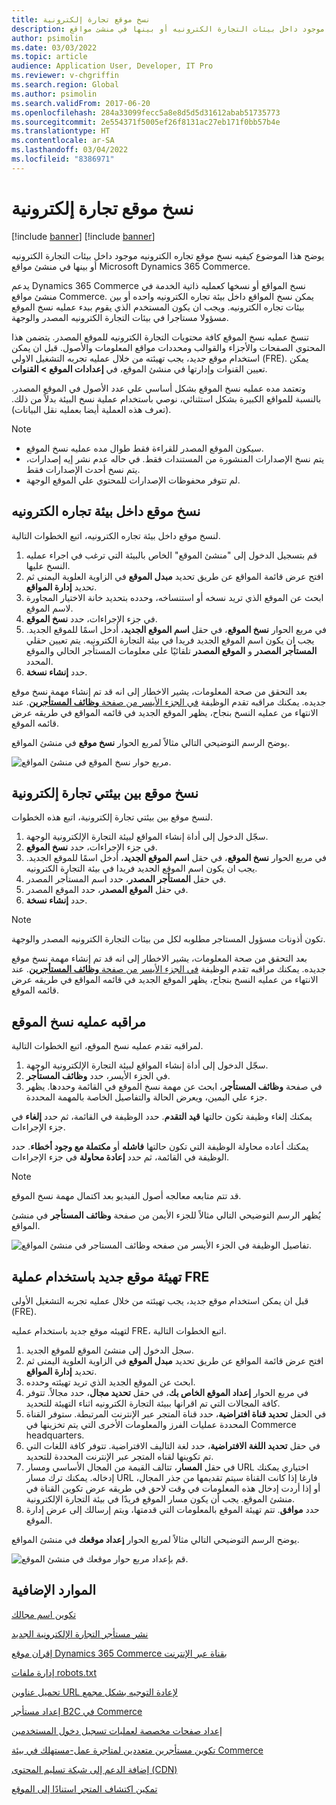 ```yaml
---
title: نسخ موقع تجارة إلكترونية
description: يوضح هذا الموضوع كيفيه نسخ موقع تجاره الكترونيه موجود داخل بيئات التجارة الكترونيه أو بينها في منشئ مواقع Microsoft Dynamics 365 Commerce.
author: psimolin
ms.date: 03/03/2022
ms.topic: article
audience: Application User, Developer, IT Pro
ms.reviewer: v-chgriffin
ms.search.region: Global
ms.author: psimolin
ms.search.validFrom: 2017-06-20
ms.openlocfilehash: 284a33099fecc5a8e8d5d5d31612abab51735773
ms.sourcegitcommit: 2e554371f5005ef26f8131ac27eb171f0bb57b4e
ms.translationtype: HT
ms.contentlocale: ar-SA
ms.lasthandoff: 03/04/2022
ms.locfileid: "8386971"
---
```

# <a name="copy-an-e-commerce-site"></a>نسخ موقع تجارة إلكترونية

[!include [banner](../includes/banner.md)]
[!include [banner](../includes/preview-banner.md)]

يوضح هذا الموضوع كيفيه نسخ موقع تجاره الكترونيه موجود داخل بيئات التجارة الكترونيه أو بينها في منشئ مواقع Microsoft Dynamics 365 Commerce.

يدعم Dynamics 365 Commerce نسخ المواقع أو نسخها كعمليه ذاتية الخدمة في منشئ مواقع Commerce. يمكن نسخ المواقع داخل بيئة تجاره الكترونيه واحده أو بين بيئات تجاره الكترونيه. ويجب ان يكون المستخدم الذي يقوم ببدء عمليه نسخ الموقع مسؤولا مستاجرا في بيئات التجارة الكترونيه المصدر والوجهة.

تنسخ عمليه نسخ الموقع كافة محتويات التجارة الكترونيه للموقع المصدر. يتضمن هذا المحتوي الصفحات والأجزاء والقوالب ومحددات مواقع المعلومات والأصول. قبل ان يمكن استخدام موقع جديد، يجب تهيئته من خلال عمليه تجربه التشغيل الاولي (FRE). يمكن تعيين القنوات وإدارتها في منشئ الموقع، في **إعدادات الموقع \> القنوات**.

وتعتمد مده عمليه نسخ الموقع بشكل أساسي علي عدد الأصول في الموقع المصدر. بالنسبة للمواقع الكبيرة بشكل استثنائي، نوصي باستخدام عملية نسخ البيئة بدلاً من ذلك. (تعرف هذه العملية أيضا بعمليه نقل البيانات).

> [!NOTE]
> - سيكون الموقع المصدر للقراءة فقط طوال مده عمليه نسخ الموقع.
> - يتم نسخ الإصدارات المنشورة من المستندات فقط. في حاله عدم نشر إيه إصدارات، يتم نسخ أحدث الإصدارات فقط.
> - لم تتوفر محفوظات الإصدارات للمحتوي علي الموقع الوجهة.

## <a name="copy-a-site-within-an-e-commerce-environment"></a>نسخ موقع داخل بيئة تجاره الكترونيه

لنسخ موقع داخل بيئة تجاره الكترونيه، اتبع الخطوات التالية.

1. قم بتسجيل الدخول إلى "منشئ الموقع" الخاص بالبيئة التي ترغب في اجراء عمليه النسخ عليها.
1. افتح عرض قائمة المواقع عن طريق تحديد **مبدل الموقع** في الزاوية العلوية اليمنى ثم تحديد **إدارة المواقع**.
1. ابحث عن الموقع الذي تريد نسخه أو استنساخه، وحدده بتحديد خانة الاختيار المجاورة لاسم الموقع.
1. في جزء الإجراءات، حدد **نسخ الموقع**.
1. في مربع الحوار **نسخ الموقع**، في حقل **اسم الموقع الجديد**، أدخل اسمًا للموقع الجديد. يجب ان يكون اسم الموقع الجديد فريدا في بيئة التجارة الكترونيه. يتم تعيين حقلي **المستأجر المصدر** و **الموقع المصدر** تلقائيًا على معلومات المستأجر الحالي والموقع المحدد.
1. حدد **إنشاء نسخة**.

بعد التحقق من صحة المعلومات، يشير الاخطار إلى انه قد تم إنشاء مهمة نسخ موقع جديده. يمكنك مراقبه تقدم الوظيفة [في الجزء الأيسر من صفحة **وظائف المستأجرين**](#monitor-the-site-copy-operation). عند الانتهاء من عمليه النسخ بنجاح، يظهر الموقع الجديد في قائمه المواقع في طريقه عرض قائمه الموقع.

يوضح الرسم التوضيحي التالي مثالاً لمربع الحوار **نسخ موقع** في منشئ المواقع.

![مربع حوار نسخ الموقع في منشئ المواقع.](media/site-copy_1.png)

## <a name="copy-a-site-between-two-e-commerce-environments"></a>نسخ موقع بين بيئتي تجارة إلكترونية

لنسخ موقع بين بيئتي تجارة إلكترونية، اتبع هذه الخطوات.

1. سجّل الدخول إلى أداة إنشاء المواقع لبيئة التجارة الإلكترونية الوجهة.
1. في جزء الإجراءات، حدد **نسخ الموقع**.
1. في مربع الحوار **نسخ الموقع**، في حقل **اسم الموقع الجديد**، أدخل اسمًا للموقع الجديد. يجب ان يكون اسم الموقع الجديد فريدا في بيئة التجارة الكترونيه.
1. في حقل **المستأجر المصدر**، حدد اسم المستأجر المصدر.
1. في حقل **الموقع المصدر**، حدد الموقع المصدر.
1. حدد **إنشاء نسخة**.

> [!NOTE]
> تكون أذونات مسؤول المستاجر مطلوبه لكل من بيئات التجارة الكترونيه المصدر والوجهة.

بعد التحقق من صحة المعلومات، يشير الاخطار إلى انه قد تم إنشاء مهمة نسخ موقع جديده. يمكنك مراقبه تقدم الوظيفة [في الجزء الأيسر من صفحة **وظائف المستأجرين**](#monitor-the-site-copy-operation). عند الانتهاء من عمليه النسخ بنجاح، يظهر الموقع الجديد في قائمه المواقع في طريقه عرض قائمه الموقع.

## <a name="monitor-the-site-copy-operation"></a>مراقبه عمليه نسخ الموقع

لمراقبه تقدم عمليه نسخ الموقع، اتبع الخطوات التالية.

1. سجّل الدخول إلى أداة إنشاء المواقع لبيئة التجارة الإلكترونية الوجهة.
1. في الجزء الأيسر، حدد **وظائف المستأجر**.
1. في صفحة **وظائف المستأجر**، ابحث عن مهمة نسخ الموقع في القائمة وحددها. يظهر جزء علي اليمين، ويعرض الحالة والتفاصيل الخاصة بالمهمة المحددة.

يمكنك إلغاء وظيفة تكون حالتها **قيد التقدم**. حدد الوظيفة في القائمة، ثم حدد **إلغاء** في جزء الإجراءات.

يمكنك أعاده محاولة الوظيفة التي تكون حالتها **فاشله** أو **مكتملة مع وجود أخطاء**. حدد الوظيفة في القائمة، ثم حدد **إعادة محاولة** في جزء الإجراءات.

> [!NOTE]
> قد تتم متابعه معالجه أصول الفيديو بعد اكتمال مهمة نسخ الموقع.

يُظهر الرسم التوضيحي التالي مثالاً للجزء الأيمن من صفحة **وظائف المستأجر** في منشئ المواقع.

![تفاصيل الوظيفة في الجزء الأيسر من صفحه وظائف المستاجر في منشئ المواقع.](media/site-copy_2.png)

## <a name="initialize-a-new-site-by-using-the-fre-process"></a>تهيئة موقع جديد باستخدام عملية FRE

قبل ان يمكن استخدام موقع جديد، يجب تهيئته من خلال عمليه تجربه التشغيل الأولى (FRE).

لتهيئه موقع جديد باستخدام عمليه FRE، اتبع الخطوات التالية.

1. سجل الدخول إلى منشئ الموقع للموقع الجديد.
1. افتح عرض قائمة المواقع عن طريق تحديد **مبدل الموقع** في الزاوية العلوية اليمنى ثم تحديد **إدارة المواقع**.
1. ابحث عن الموقع الجديد الذي تريد تهيئته وحدده.
1. في مربع الحوار **إعداد الموقع الخاص بك**، في حقل **تحديد مجال**، حدد مجالاً. تتوفر كافة المجالات التي تم اقرانها ببيئة التجارة الكترونيه اثناء التهيئة للتحديد.
1. في الحقل **تحديد قناة افتراضية**، حدد قناة المتجر عبر الإنترنت المرتبطة. ستوفر القناة المحددة عمليات الفرز والمعلومات الأخرى التي يتم تخزينها في Commerce headquarters.
1. في حقل **تحديد اللغة الافتراضية**، حدد لغة التاليف الافتراضية. تتوفر كافة اللغات التي تم تكوينها لقناه المتجر عبر الإنترنت المحددة للتحديد.
1. في حقل **المسار**، تتالف القيمة من المجال الأساسي ومسار URL اختياري يمكنك إدخاله. يمكنك ترك مسار URL فارغا إذا كانت القناة سيتم تقديمها من جذر المجال، أو إذا أردت إدخال هذه المعلومات في وقت لاحق في طريقه عرض تكوين القناة في منشئ الموقع. يجب أن يكون مسار الموقع فريدًا في بيئة التجارة الإلكترونية.
1. حدد **موافق**. تتم تهيئة الموقع بالمعلومات التي قدمتها، ويتم إرسالك إلى عرض إدارة الموقع.

يوضح الرسم التوضيحي التالي مثالاً لمربع الحوار **إعداد موقعك** في منشئ المواقع.

![قم بإعداد مربع حوار موقعك في منشئ الموقع.](media/site-copy_3.png)

## <a name="additional-resources"></a>الموارد الإضافية

[تكوين اسم مجالك](configure-your-domain-name.md)

[نشر مستأجر التجارة الإلكترونية الجديد](deploy-ecommerce-site.md)

[إقران موقع Dynamics 365 Commerce بقناة عبر الإنترنت](associate-site-online-store.md)

[إدارة ملفات robots.txt](manage-robots-txt-files.md)

[تحميل عناوين URL لإعادة التوجيه‬ بشكل مجمع](upload-bulk-redirects.md)

[إعداد مستأجر B2C في Commerce](set-up-b2c-tenant.md)

[إعداد صفحات مخصصة لعمليات تسجيل دخول المستخدمين](custom-pages-user-logins.md)

[تكوين مستأجرين متعددين لمتاجرة عمل-مستهلك في بيئة Commerce](configure-multi-b2c-tenants.md)

[إضافة الدعم إلى شبكة تسليم المحتوى (CDN)](add-cdn-support.md)

[تمكين اكتشاف المتجر استنادًا إلى الموقع](enable-store-detection.md)
